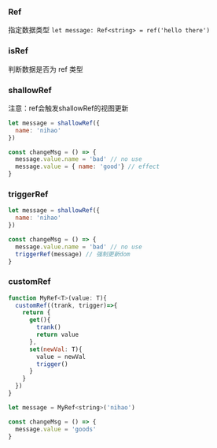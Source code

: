 ### Ref<type>
指定数据类型
`let message: Ref<string> = ref('hello there') ` 

### isRef
判断数据是否为 ref 类型

### shallowRef
注意：ref会触发shallowRef的视图更新
```javascript
let message = shallowRef({
  name: 'nihao'
})

const changeMsg = () => {
  message.value.name = 'bad' // no use
  message.value = { name: 'good'} // effect
}
```

### triggerRef
```javascript
let message = shallowRef({
  name: 'nihao'
})

const changeMsg = () => {
  message.value.name = 'bad' // no use
  triggerRef(message) // 强制更新dom
}
```

### customRef
```javascript
function MyRef<T>(value: T){
  customRef((trank, trigger)=>{ 
    return {
      get(){
        trank()
        return value
      },
      set(newVal: T){
        value = newVal
        trigger()
      }
    }
  })
}

let message = MyRef<string>('nihao')

const changeMsg = () => {
  message.value = 'goods'
}
```
